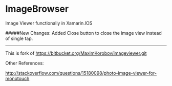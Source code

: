# ImageBrowser

Image Viewer functionaliy in Xamarin.IOS

#####New Changes:
Added Close button to close the image view instead of single tap.


---
This is fork of https://bitbucket.org/MaximKorobov/imageviewer.git

Other References:

http://stackoverflow.com/questions/15180098/photo-image-viewer-for-monotouch
